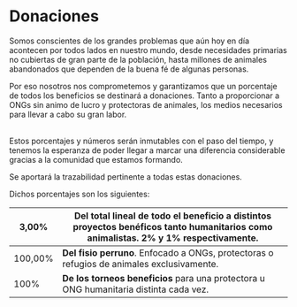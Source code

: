 # Donaciones

Somos conscientes de los grandes problemas que aún hoy en día acontecen por todos lados en nuestro mundo, desde necesidades primarias no cubiertas de gran parte de la población, hasta millones de animales abandonados que dependen de la buena fé de algunas personas.

Por eso nosotros nos comprometemos y garantizamos que un porcentaje de todos los beneficios se destinará a donaciones. Tanto a proporcionar a ONGs sin animo de lucro y protectoras de animales, los medios necesarios para llevar a cabo su gran labor.

\
Estos porcentajes y números serán inmutables con el paso del tiempo, y tenemos la esperanza de poder llegar a marcar una diferencia considerable gracias a la comunidad que estamos formando.

Se aportará la trazabilidad pertinente a todas estas donaciones.

Dichos porcentajes son los siguientes:

| 3,00%   | **Del total** lineal de todo el beneficio a distintos proyectos benéficos tanto humanitarios como animalistas. **2% y 1%** respectivamente. |
| ------- | ------------------------------------------------------------------------------------------------------------------------------------------- |
| 100,00% | **Del fisio perruno**. Enfocado a ONGs, protectoras o refugios de animales exclusivamente.                                                  |
| 100%    | **De los torneos beneficios** para una protectora u ONG humanitaria distinta cada vez.                                                      |
